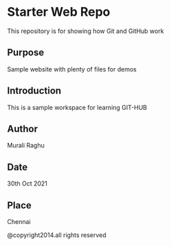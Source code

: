 # Starter Web Repo

This repository is for showing how Git and GitHub work

## Purpose

Sample website with plenty of files for demos

##  Introduction
This is a sample workspace for learning  GIT-HUB

## Author
Murali Raghu

## Date
30th Oct 2021

## Place
Chennai

@copyright2014.all rights reserved
